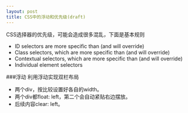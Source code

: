 ```yaml
---
layout: post
title: CSS中的浮动和优先级(draft)
---
```

CSS选择器的优先级，可能会造成很多混乱，下面是基本规则
+ ID selectors are more specific than (and will override)
+ Class selectors, which are more specific than (and will override)
+ Contextual selectors, which are more specific than (and will override)
+ Individual element selectors

###浮动
利用浮动实现双栏布局
+ 两个div，按比较设置好各自的width。
+ 两个div都float: left，第二个会自动紧贴右边摆放。
+ 后续内容clear: left。
